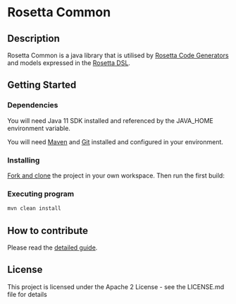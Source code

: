 # Rosetta Common

## Description

Rosetta Common is a java library that is utilised by [Rosetta Code Generators](https://github.com/REGnosys/rosetta-code-generators) and models expressed in the [Rosetta DSL](https://github.com/REGnosys/rosetta-dsl).

## Getting Started

### Dependencies

You will need Java 11 SDK installed and referenced by the JAVA_HOME environment variable.

You will need [Maven](http://maven.apache.org/) and [Git](https://git-scm.com/) installed and configured in your environment.


### Installing

[Fork and clone](https://help.github.com/articles/fork-a-repo) the project in your own workspace. Then run the first build:


### Executing program

``` Java
mvn clean install
```

## How to contribute

Please read the [detailed guide](https://github.com/REGnosys/rosetta-common/blob/master/CONTRIBUTING.md).

## License

This project is licensed under the Apache 2 License - see the LICENSE.md file for details
